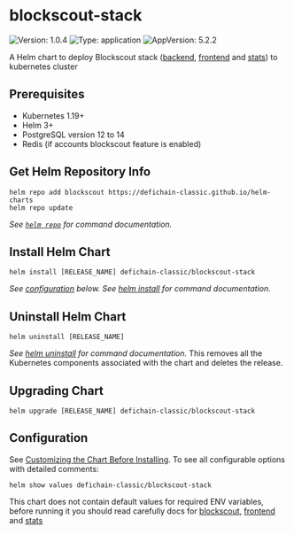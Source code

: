 # blockscout-stack

![Version: 1.0.4](https://img.shields.io/badge/Version-1.0.4-informational?style=flat-square) ![Type: application](https://img.shields.io/badge/Type-application-informational?style=flat-square) ![AppVersion: 5.2.2](https://img.shields.io/badge/AppVersion-5.2.2-informational?style=flat-square)

A Helm chart to deploy Blockscout stack ([backend](https://github.com/defichain-classic/blockscout), [frontend](https://github.com/defichain-classic/frontend) and [stats](https://github.com/defichain-classic/blockscout-rs/tree/main/stats)) to kubernetes cluster

## Prerequisites

- Kubernetes 1.19+
- Helm 3+
- PostgreSQL version 12 to 14
- Redis (if accounts blockscout feature is enabled)

## Get Helm Repository Info

```console
helm repo add blockscout https://defichain-classic.github.io/helm-charts
helm repo update
```

_See [`helm repo`](https://helm.sh/docs/helm/helm_repo/) for command documentation._

## Install Helm Chart

```console
helm install [RELEASE_NAME] defichain-classic/blockscout-stack
```
_See [configuration](#configuration) below._
_See [helm install](https://helm.sh/docs/helm/helm_install/) for command documentation._
## Uninstall Helm Chart

```console
helm uninstall [RELEASE_NAME]
```
_See [helm uninstall](https://helm.sh/docs/helm/helm_uninstall/) for command documentation._
This removes all the Kubernetes components associated with the chart and deletes the release.

## Upgrading Chart

```console
helm upgrade [RELEASE_NAME] defichain-classic/blockscout-stack
```

## Configuration

See [Customizing the Chart Before Installing](https://helm.sh/docs/intro/using_helm/#customizing-the-chart-before-installing). To see all configurable options with detailed comments:

```console
helm show values defichain-classic/blockscout-stack
```
This chart does not contain default values for required ENV variables, before running it you should read carefully docs for [blockscout](https://docs.blockscout.com/for-developers/information-and-settings/env-variables), [frontend](https://github.com/defichain-classic/frontend/blob/main/docs/ENVS.md) and [stats](https://github.com/defichain-classic/blockscout-rs/tree/main/stats)
